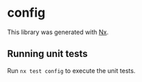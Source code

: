 # config

This library was generated with [Nx](https://nx.dev).

## Running unit tests

Run `nx test config` to execute the unit tests.
